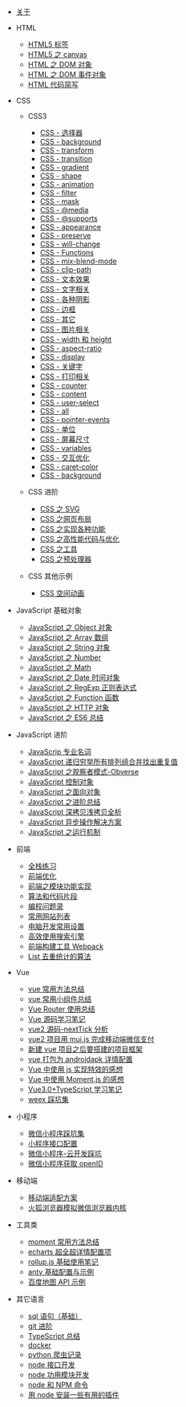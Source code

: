- [关于](/docs/about.md)

- HTML

  - [HTML5 标签](/docs/html/HTML5标签.md)
  - [HTML5 之 canvas](/docs/html/HTML5之canvas.md)
  - [HTML 之 DOM 对象](/docs/html/HTML之DOM对象.md)
  - [HTML 之 DOM 事件对象](/docs/html/HTML之DOM事件对象.md)
  - [HTML 代码简写](</docs/html/HTML代码简写：Emmet(ZenCoding)和Pug语法.md>)

- CSS

  - CSS3

    - [CSS - 选择器](/docs/css/css3/CSS-选择器.md)
    - [CSS - background](/docs/css/css3/CSS-background.md)
    - [CSS - transform](/docs/css/css3/CSS-transform.md)
    - [CSS - transition](/docs/css/css3/CSS-transition.md)
    - [CSS - gradient](/docs/css/css3/CSS-gradient.md)
    - [CSS - shape](/docs/css/css3/CSS-shape.md)
    - [CSS - animation](/docs/css/css3/CSS-animation.md)
    - [CSS - filter](/docs/css/css3/CSS-filter.md)
    - [CSS - mask](/docs/css/css3/CSS-mask.md)
    - [CSS - @media](/docs/css/css3/CSS-@media.md)
    - [CSS - @supports](/docs/css/css3/CSS-@supports.md)
    - [CSS - appearance](/docs/css/css3/CSS-appearance.md)
    - [CSS - preserve](/docs/css/css3/CSS-preserve.md)
    - [CSS - will-change](/docs/css/css3/CSS-will-change.md)
    - [CSS - Functions](/docs/css/css3/CSS-Functions.md)
    - [CSS - mix-blend-mode](/docs/css/css3/CSS-mix-blend-mode.md)
    - [CSS - clip-path](/docs/css/css3/CSS-clip-path.md)
    - [CSS - 文本效果](/docs/css/css3/CSS-文本效果.md)
    - [CSS - 文字相关](/docs/css/css3/CSS-文字相关.md)
    - [CSS - 各种阴影](/docs/css/css3/CSS-各种阴影.md)
    - [CSS - 边框](/docs/css/css3/CSS-边框.md)
    - [CSS - 其它](/docs/css/css3/CSS-其它.md)
    - [CSS - 图片相关](/docs/css/css3/CSS-图片相关.md)
    - [CSS - width 和 height](/docs/css/css3/CSS-width和height.md)
    - [CSS - aspect-ratio](/docs/css/css3/CSS-aspect-ratio.md)
    - [CSS - display](/docs/css/css3/CSS-display.md)
    - [CSS - 关键字](/docs/css/css3/CSS-关键字.md)
    - [CSS - 打印相关](/docs/css/css3/CSS-打印相关.md)
    - [CSS - counter](/docs/css/css3/CSS-counter.md)
    - [CSS - content](/docs/css/css3/CSS-content.md)
    - [CSS - user-select](/docs/css/css3/CSS-user-select.md)
    - [CSS - all](/docs/css/css3/CSS-all.md)
    - [CSS - pointer-events](/docs/css/css3/CSS-pointer-events.md)
    - [CSS - 单位](/docs/css/css3/CSS-单位.md)
    - [CSS - 屏幕尺寸](/docs/css/css3/CSS-屏幕尺寸.md)
    - [CSS - variables](/docs/css/css3/CSS-variables.md)
    - [CSS - 交互优化](/docs/css/css3/CSS-交互优化.md)
    - [CSS - caret-color](/docs/css/css3/CSS-caret-color.md)
    - [CSS - background](/docs/css/css3/CSS-background.md)

  - CSS 进阶

    <!-- - [CSS 之 CSS3 样式](/docs/css/CSS之CSS3样式.md) -->

    - [CSS 之 SVG](/docs/css/CSS之SVG.md)
    - [CSS 之网页布局](/docs/css/CSS之网页布局.md)
    <!-- - [CSS 之进阶总结](/docs/css/CSS之进阶总结.md) -->
    - [CSS 之实现各种功能](/docs/css/CSS之实现各种功能.md)
    - [CSS 之高性能代码与优化](/docs/css/CSS之高性能代码与优化.md)
    - [CSS 之工具](/docs/css/CSS之工具：PostCSS、CSS-in-JS、CSS-Moudles.md)
    - [CSS 之预处理器](</docs/css/CSS之预处理器：Scss(Sass)、Less、stylus.md>)

  - CSS 其他示例
    - [CSS 空间动画](/docs/css/examples/css-空间动画.md)

- JavaScript 基础对象

  - [JavaScript 之 Object 对象](/docs/JavaScript-Object/JavaScript之Object对象.md)
  - [JavaScript 之 Array 数组](/docs/JavaScript-Object/JavaScript之Array数组.md)
  - [JavaScript 之 String 对象](/docs/JavaScript-Object/JavaScript之String对象.md)
  - [JavaScript 之 Number](/docs/JavaScript-Object/JavaScript之Number.md)
  - [JavaScript 之 Math](/docs/JavaScript-Object/JavaScript之Math.md)
  - [JavaScript 之 Date 时间对象](/docs/JavaScript-Object/JavaScript之Date时间对象.md)
  - [JavaScript 之 RegExp 正则表达式](/docs/JavaScript-Object/JavaScript之RegExp正则表达式.md)
  - [JavaScript 之 Function 函数](/docs/JavaScript-Object/JavaScript之Function函数.md)
  - [JavaScript 之 HTTP 对象](/docs/JavaScript-Object/JavaScript之HTTP对象.md)
  - [JavaScript 之 ES6 总结](/docs/JavaScript-Object/JavaScript之ES6总结.md)

- JavaScript 进阶

  - [JavaScrip 专业名词](docs/JavaScript/JavaScrip专业名词.md)
  - [JavaScript 递归穷举所有排列组合并找出重复值](docs/JavaScript/JavaScript递归穷举所有排列组合并找出重复值.md)
  - [JavaScript 之观察者模式-Obverse](/docs/JavaScript/JavaScript之观察者模式-Obverse.md)
  - [JavaScript 控制对象](/docs/JavaScript/JavaScript控制对象.md)
  - [JavaScript 之面向对象](/docs/JavaScript/JavaScript之面向对象.md)
  - [JavaScript 之进阶总结](/docs/JavaScript/JavaScript之进阶总结.md)
  - [JavaScript 深拷贝浅拷贝全析](/docs/JavaScript/JavaScript深拷贝浅拷贝全析.md)
  - [JavaScript 异步操作解决方案](/docs/JavaScript/JavaScript异步操作解决方案.md)
  - [JavaScript 之运行机制](/docs/JavaScript/JavaScript之运行机制.md)

- 前端

  - [全栈练习](/docs/web/全栈练习.md)
  - [前端优化](/docs/web/前端优化方案.md)
  - [前端之模块功能实现](/docs/web/前端之模块功能实现.md)
  - [算法和代码片段](/docs/web/算法和代码片段.md)
  - [编程问题录](/docs/web/编程问题录.md)
  - [常用网站列表](/docs/web/常用网站列表.md)
  - [电脑开发常用设置](/docs/web/电脑开发常用设置.md)
  - [高效使用搜索引擎](/docs/web/高效使用搜索引擎.md)
  - [前端构建工具 Webpack](/docs/web/前端构建工具Webpack.md)
  - [List 去重统计的算法](/docs/web/List去重统计的算法.md)

- Vue

  - [vue 常用方法总结](/docs/vue/vue常用方法总结.md)
  - [vue 常用小组件总结](/docs/vue/vue常用小组件总结.md)
  - [Vue Router 使用总结](/docs/vue/Vue-Router-使用总结.md)
  - [Vue 源码学习笔记](/docs/vue/Vue源码学习笔记.md)
  - [vue2 源码-nextTick 分析](/docs/vue/vue2源码-nextTick分析：MutationObserver和MessageChannel.md)
  - [vue2 项目用 mui.js 完成移动端微信支付](/docs/vue/vue2项目用mui.js完成移动端微信支付.md)
  - [新建 vue 项目之后要搭建的项目框架](/docs/vue/新建vue项目之后要搭建的项目框架.md)
  - [vue 打包为 androidapk 详情配置](/docs/vue/vue打包为android-apk详情配置.md)
  - [Vue 中使用 js 实现特效的感想](/docs/vue/Vue中使用js实现特效的感想.md)
  - [Vue 中使用 Moment.js 的感想](/docs/vue/Vue中使用Moment.js的感想.md)
  - [Vue3.0+TypeScript 学习笔记](/docs/vue/Vue3.0+TypeScript学习笔记.md)
  - [weex 踩坑集](/docs/vue/weex踩坑集.md)

- 小程序

  - [微信小程序踩坑集](/docs/mp.weixin/微信小程序踩坑集.md)
  - [小程序接口配置](/docs/mp.weixin/小程序接口配置.md)
  - [微信小程序-云开发踩坑](/docs/mp.weixin/微信小程序-云开发踩坑.md)
  - [微信小程序获取 openID](/docs/mp.weixin/微信小程序获取openID（纯前端）.md)

- 移动端

  - [移动端适配方案](/docs/mobile/移动端适配方案.md)
  - [火狐浏览器模拟微信浏览器内核](/docs/mobile/火狐浏览器模拟微信浏览器内核.md)

- 工具类

  - [moment 常用方法总结](/docs/tool/moment常用方法总结.md)
  - [echarts 超全超详情配置项](/docs/tool/echarts超全超详情配置项.md)
  - [rollup.js 基础使用笔记](/docs/tool/rollup.js基础使用笔记.md)
  - [antv 基础配置与示例](/docs/tool/antv基础配置与示例.md)
  - [百度地图 API 示例](/docs/tool/百度地图API示例.md)

- 其它语言
  - [sql 语句（基础）](/docs/other-program/sql语句（基础）.md)
  - [git 进阶](/docs/other-program/git进阶.md)
  - [TypeScript 总结](/docs/other-program/TypeScript总结.md)
  - [docker](/docs/other-program/docker.md)
  - [python 爬虫记录](/docs/other-program/python爬虫记录.md)
  - [node 接口开发](/docs/other-program/node接口开发.md)
  - [node 功用模块开发](/docs/other-program/node功用模块开发.md)
  - [node 和 NPM 命令](/docs/other-program/node和NPM命令.md)
  - [用 node 安装一些有用的插件](/docs/other-program/用node安装一些有用的插件.md)
